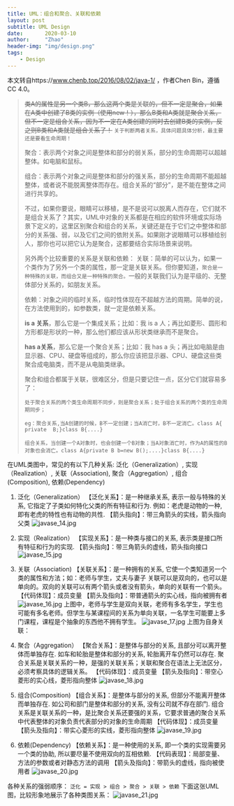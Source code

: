 ```yaml
---
title: UML：组合和聚合、关联和依赖
layout: post
subtitle: UML Design
date:       2020-03-10
author:     "Zhao"
header-img: "img/design.png"
tags: 
    - Design
---
```


本文转自https://www.chenb.top/2016/08/02/java-1/ ，作者Chen Bin，遵循CC 4.0。

> ~~类A的属性是另一个类B，那么这两个类是关联的，但不一定是聚合，如果在A类中创建了B类的实例（使用new！），那么B类和A类就是聚合关系，但不一定是组合关系，因为不一定在A类创建的同时去创建B类的实例，反之则B类和A类就是组合关系了！~~
> `关于判断两者关系，具体问题具体分析，最主要还是要看生命周期！`
> 
> 聚合：表示两个对象之间是整体和部分的弱关系，部分的生命周期可以超越整体。如电脑和鼠标。
> 
> 组合：表示两个对象之间是整体和部分的强关系，部分的生命周期不能超越整体，或者说不能脱离整体而存在。组合关系的“部分”，是不能在整体之间进行共享的。
> 
> 不过，如果你要说，眼睛可以移植，是不是说可以脱离人而存在，它们就不是组合关系了？其实，UML中对象的关系都是在相应的软件环境或实际场景下定义的，这里区别聚合和组合的关系，关键还是在于它们之中整体和部分的关系强、弱，以及它们之间的依附关系。如果刚才说眼睛可以移植给别人，那你也可以把它认为是聚合，这都要结合实际场景来说明。
> 
> 另外两个比较重要的关系是关联和依赖：
> 关联：简单的可以认为，如果一个类作为了另外一个类的属性，那一定是关联关系。但你要知道，`聚合是一种特殊的关联，而组合又是一种特殊的聚合。`一般的关联我们认为是平级的、无整体部分关系的，如朋友关系。
> 
> 依赖：对象之间的临时关系，临时性体现在不超越方法的周期。简单的说，在方法使用到的，如参数类，就一定是依赖关系。
> 
> **is a 关系**，那么它是一个集成关系；比如：我 is a 人；再比如菱形、圆形和方形都是形状的一种，那么他们都应该从形状类继承而不是聚合。
> 
> **has a关系**，那么它是一个聚合关系；比如：我 has a 头；再比如电脑是由显示器、CPU、硬盘等组成的，那么你应该把显示器、CPU、硬盘这些类聚合成电脑类，而不是从电脑类继承。
> 
> 聚合和组合都属于关联，很难区分，但是只要记住一点，区分它们就容易多了：
> 
> `处于聚合关系的两个类生命周期不同步，则是聚合关系；处于组合关系的两个类的生命周期同步；`
> 
> `eg：聚合关系,当A创建的时候，B不一定创建；当A消亡时，B不一定消亡。class A{   private  B;}class B{....}`
> 
> `组合关系，当创建一个A对象时，也会创建一个B对象；当A对象消亡时，作为A的属性的B对象也会消亡。class A{private B b=new B();....}class B{....}`

在UML类图中，常见的有以下几种关系: 泛化（Generalization）,  实现（Realization）, 关联（Association), 聚合（Aggregation）, 组合(Composition), 依赖(Dependency)

1. 泛化（Generalization）
【泛化关系】：是一种继承关系, 表示一般与特殊的关系, 它指定了子类如何特化父类的所有特征和行为. 例如：老虎是动物的一种, 即有老虎的特性也有动物的共性.
【箭头指向】：带三角箭头的实线，箭头指向父类
![javase_14.jpg](https://i.loli.net/2020/03/10/ouVSpiAfnb5aXE2.jpg)

1. 实现（Realization）
【实现关系】：是一种类与接口的关系, 表示类是接口所有特征和行为的实现.
【箭头指向】：带三角箭头的虚线，箭头指向接口
![javase_15.jpg](https://i.loli.net/2020/03/10/GMoN8vyEipzIFm1.jpg)

1. 关联（Association)
【关联关系】：是一种拥有的关系, 它使一个类知道另一个类的属性和方法；如：老师与学生，丈夫与妻子
关联可以是双向的，也可以是单向的。双向的关联可以有两个箭头或者没有箭头，单向的关联有一个箭头。
【代码体现】：成员变量
【箭头及指向】：带普通箭头的实心线，指向被拥有者
![javase_16.jpg](https://i.loli.net/2020/03/10/ib8zCrvfZud9AhS.jpg)
上图中，老师与学生是双向关联，老师有多名学生，学生也可能有多名老师。但学生与某课程间的关系为单向关联，一名学生可能要上多门课程，课程是个抽象的东西他不拥有学生。
![javase_17.jpg](https://i.loli.net/2020/03/10/eKZpSTaQXq39kV1.jpg)
上图为自身关联：

1. 聚合（Aggregation）
【聚合关系】：是整体与部分的关系, 且部分可以离开整体而单独存在. 如车和轮胎是整体和部分的关系, 轮胎离开车仍然可以存在.
聚合关系是关联关系的一种，是强的关联关系；关联和聚合在语法上无法区分，必须考察具体的逻辑关系。
【代码体现】：成员变量
【箭头及指向】：带空心菱形的实心线，菱形指向整体
![javase_18.jpg](https://i.loli.net/2020/03/10/RuOcC1aYFjNAzwd.jpg)

1. 组合(Composition)
【组合关系】：是整体与部分的关系, 但部分不能离开整体而单独存在. 如公司和部门是整体和部分的关系, 没有公司就不存在部门.
   组合关系是关联关系的一种，是比聚合关系还要强的关系，它要求普通的聚合关系中代表整体的对象负责代表部分的对象的生命周期
【代码体现】：成员变量
【箭头及指向】：带实心菱形的实线，菱形指向整体
![javase_19.jpg](https://i.loli.net/2020/03/10/vBjEIAarTuf5o9c.jpg)

1. 依赖(Dependency)
【依赖关系】：是一种使用的关系,  即一个类的实现需要另一个类的协助, 所以要尽量不使用双向的互相依赖.
【代码表现】：局部变量、方法的参数或者对静态方法的调用
【箭头及指向】：带箭头的虚线，指向被使用者
![javase_20.jpg](https://i.loli.net/2020/03/10/l96YQXuHMkZvG4T.jpg)

各种关系的强弱顺序：
`泛化 = 实现 > 组合 > 聚合 > 关联 > 依赖`
下面这张UML图，比较形象地展示了各种类图关系：
![javase_21.jpg](https://i.loli.net/2020/03/10/fRSuJEKI4awbZ3F.jpg)